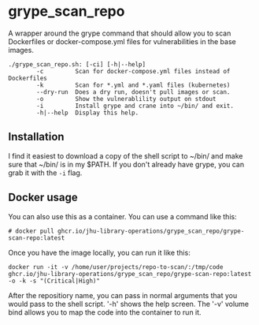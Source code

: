 # grype_scan_repo
A wrapper around the grype command that should allow you to scan Dockerfiles or docker-compose.yml files for vulnerabilities in the base images.


```
./grype_scan_repo.sh: [-ci] [-h|--help]
        -c         Scan for docker-compose.yml files instead of Dockerfiles
        -k         Scan for *.yml and *.yaml files (kubernetes) 
        --dry-run  Does a dry run, doesn't pull images or scan.
        -o         Show the vulnerablility output on stdout
        -i         Install grype and crane into ~/bin/ and exit.
        -h|--help  Display this help.
```

## Installation
I find it easiest to download a copy of the shell script to ~/bin/ and make sure that ~/bin/ is in my $PATH.  If you don't already have grype, you can grab it with the `-i` flag.

## Docker usage
You can also use this as a container.  You can use a command like this:

`# docker pull ghcr.io/jhu-library-operations/grype_scan_repo/grype-scan-repo:latest`

Once you have the image locally, you can run it like this:

`docker run -it -v /home/user/projects/repo-to-scan/:/tmp/code ghcr.io/jhu-library-operations/grype_scan_repo/grype-scan-repo:latest -o -k -s "(Critical|High)"`


After the repositiory name, you can pass in normal arguments that you would pass to the shell script.  '-h' shows the help screen.  The '-v' volume bind allows you to map the code into the container to run it.
